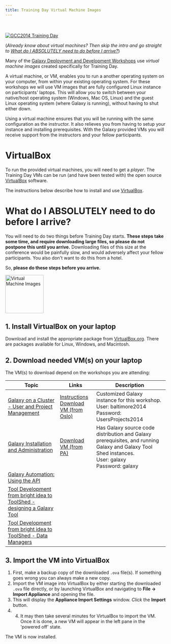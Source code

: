 ```yaml
---
title: Training Day Virtual Machine Images
---
```

<slot name="events/gcc2014/header" />
<br /><br />



<slot name="events/gcc2014/linkbox" />

<div class='left'><a href='/src/events/gcc2014/training-day/index.md'><img src="/src/images/logos/GCC2014TDLogoSmall.png" alt="GCC2014 Training Day"  /></a></div>

(*Already know about virtual machines?  Then skip the intro and go straight to [What do I ABSOLUTELY need to do before I arrive?](/src/events/gcc2014/training-day/vms/index.md#what-do-i-absolutely-need-to-do-before-i-arrive)*)

Many of the [Galaxy Deployment and Development Workshops](/src/events/gcc2014/training-day/index.md#galaxy-deployment-and-development-workshops) use *virtual machine images* created specifically for Training Day.

A virtual machine, or VM, enables you to run a another operating system on your computer, from within your existing operating system. For these workshops we will use VM images that are fully configured Linux instance on participants' laptops. This will allow you to switch between your native/host operating system (Windows, Mac OS, Linux) and the guest Linux operating system (where Galaxy is running), without having to shut either down.

Using a virtual machine ensures that you will be running with the same configuration as the instructor. It also relieves you from having to setup your instance and installing prerequisites. With the Galaxy provided VMs you will receive support from the instructors and your fellow participants.

# VirtualBox

To run the provided virtual machines, you will need to get a *player*.  The Training Day VMs can be run (and have been tested with) the open source [VirtualBox](https://www.virtualbox.org/wiki/Downloads) software.

The instructions below describe how to install and use [VirtualBox](https://www.virtualbox.org/wiki/Downloads).

# What do I ABSOLUTELY need to do before I arrive?

You will need to do two things before Training Day starts. **These steps take some time, and require downloading large files, so please do not postpone this until you arrive.** Downloading files of this size at the conference would be painfully slow, and would adversely affect your fellow participants.  You also don't want to do this from a hotel.

So, **please do these steps before you arrive.**

<div class='right'><a href='https://www.virtualbox.org/wiki/Downloads'><img src="/src/images/logos/VirtualBox180.png" alt="Virtual Machine Images" width="120" /></a></div>

## 1. Install VirtualBox on your laptop

Download and install the appropriate package from [VirtualBox.org](https://www.virtualbox.org/wiki/Downloads).  There are packages available for Linux, Windows, and Macintosh.

## 2. Download needed VM(s) on your laptop

The VM(s) to download depend on the workshops you are attending:


| Topic |  Links  |  Description  |
| ----- | ------ | ------------ |
| [Galaxy on a Cluster - User and Project Management](/src/events/gcc2014/training-day/index.md#galaxy-on-a-cluster-user-and-project-management) |  [Instructions](http://www.usit.uio.no/om/organisasjon/uav/itf/intern-doc/galaxy/virtualbox-installation.html) <br /> [Download VM (from Oslo)](http://folk.uio.no/nikolaiv/GCC2014-Users-Projects.ova)  |  Customized Galaxy instance for this workshop.<div class='indent'>User: baltimore2014<br />Password: UsersProjects2014</div>  |
| [Galaxy Installation and Administration](/src/events/gcc2014/training-day/index.md#galaxy-installation-and-administration) |  [Download VM (from PA)](http://depot.galaxyproject.org/GCC2014.ova)  |  Has Galaxy source code distribution and Galaxy prerequisites, and running Galaxy and Galaxy Tool Shed instances.<div class='indent'>User: galaxy<br />Password: galaxy</div>  |
| [Galaxy Automation: Using the API](/src/events/gcc2014/training-day/index.md#galaxy-automation-using-the-api) |
| [Tool Development from bright idea to ToolShed - designing a Galaxy Tool](/src/events/gcc2014/training-day/index.md#tool-development-from-bright-idea-to-toolshed-designing-a-galaxy-tool) |
| [Tool Development from bright idea to ToolShed - Data Managers](/src/events/gcc2014/training-day/data-managers/) |

## 3. Import the VM into VirtualBox

1. First, make a backup copy of the downloaded `.ova` file(s). If something goes wrong you can always make a new copy.
1. Import the VM image into VirtualBox by either starting the downloaded `.ova` file directly, or by launching VirtualBox and navigating to **File &rarr; Import Appliance** and opening the file.
1. This will display the **Appliance Import Settings** window. *Click* the **Import** button.
1. 4. It may then take several minutes for VirtualBox to import the VM. Once it is done, a new VM will appear in the left pane in the 'powered off' state.

The VM is now installed.


<slot name="events/gcc2014/footer" />
